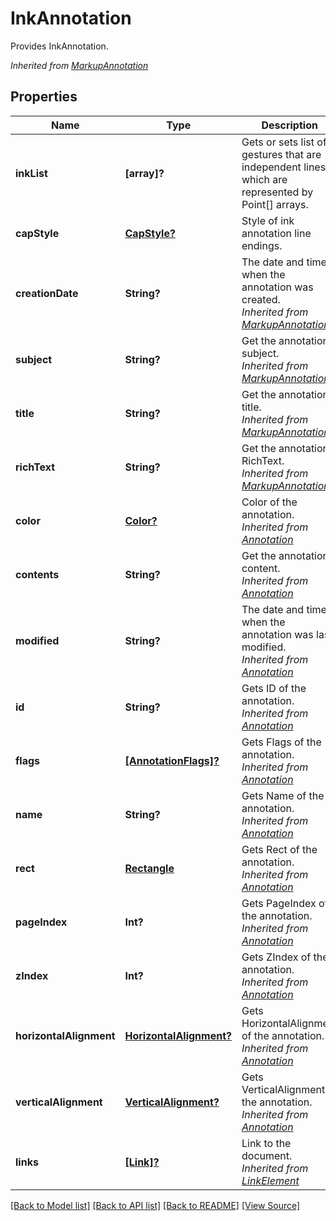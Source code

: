 ﻿# InkAnnotation
Provides InkAnnotation.

*Inherited from [MarkupAnnotation](MarkupAnnotation.md)*
## Properties
Name | Type | Description | Notes
------------ | ------------- | ------------- | -------------
**inkList** | **[array]?** | Gets or sets list of gestures that are independent lines which are represented by Point[] arrays. | [optional]
**capStyle** | [**CapStyle?**](CapStyle.md) | Style of ink annotation line endings. | [optional]
**creationDate** | **String?** | The date and time when the annotation was created.<br />*Inherited from [MarkupAnnotation](MarkupAnnotation.md)* | [optional]
**subject** | **String?** | Get the annotation subject.<br />*Inherited from [MarkupAnnotation](MarkupAnnotation.md)* | [optional]
**title** | **String?** | Get the annotation title.<br />*Inherited from [MarkupAnnotation](MarkupAnnotation.md)* | [optional]
**richText** | **String?** | Get the annotation RichText.<br />*Inherited from [MarkupAnnotation](MarkupAnnotation.md)* | [optional]
**color** | [**Color?**](Color.md) | Color of the annotation.<br />*Inherited from [Annotation](Annotation.md)* | [optional]
**contents** | **String?** | Get the annotation content.<br />*Inherited from [Annotation](Annotation.md)* | [optional]
**modified** | **String?** | The date and time when the annotation was last modified.<br />*Inherited from [Annotation](Annotation.md)* | [optional]
**id** | **String?** | Gets ID of the annotation.<br />*Inherited from [Annotation](Annotation.md)* | [optional]
**flags** | [**[AnnotationFlags]?**](AnnotationFlags.md) | Gets Flags of the annotation.<br />*Inherited from [Annotation](Annotation.md)* | [optional]
**name** | **String?** | Gets Name of the annotation.<br />*Inherited from [Annotation](Annotation.md)* | [optional]
**rect** | [**Rectangle**](Rectangle.md) | Gets Rect of the annotation.<br />*Inherited from [Annotation](Annotation.md)* | 
**pageIndex** | **Int?** | Gets PageIndex of the annotation.<br />*Inherited from [Annotation](Annotation.md)* | [optional]
**zIndex** | **Int?** | Gets ZIndex of the annotation.<br />*Inherited from [Annotation](Annotation.md)* | [optional]
**horizontalAlignment** | [**HorizontalAlignment?**](HorizontalAlignment.md) | Gets HorizontalAlignment of the annotation.<br />*Inherited from [Annotation](Annotation.md)* | [optional]
**verticalAlignment** | [**VerticalAlignment?**](VerticalAlignment.md) | Gets VerticalAlignment of the annotation.<br />*Inherited from [Annotation](Annotation.md)* | [optional]
**links** | [**[Link]?**](Link.md) | Link to the document.<br />*Inherited from [LinkElement](LinkElement.md)* | [optional]

[[Back to Model list]](../README.md#documentation-for-models) [[Back to API list]](../README.md#documentation-for-api-endpoints) [[Back to README]](../README.md) [[View Source]](../AsposePdfCloud/Models/InkAnnotation.swift)

